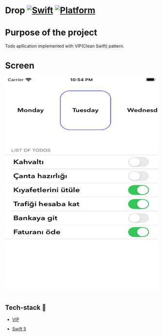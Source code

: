# Drop [![Swift](https://img.shields.io/badge/Swift-5.1-orange.svg)]() [![Platform](https://img.shields.io/badge/platform-iOS13.6-lightgrey.svg)]()

Purpose of the project
======================

Todo apllication implemented with VIP(Clean Swift) pattern.

Screen
======================
<p float="left">
  <img src="ScreenImages/ss.png" width="700" height= "700"/>&nbsp; 
  </br> 
</p>

## Tech-stack :calling:


* [VIP](https://clean-swift.com)

* [Swift 5](https://github.com/apple/swift)


